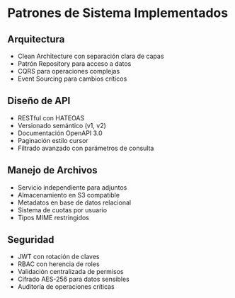 # Patrones de Sistema Implementados

## Arquitectura

- Clean Architecture con separación clara de capas
- Patrón Repository para acceso a datos
- CQRS para operaciones complejas
- Event Sourcing para cambios críticos

## Diseño de API

- RESTful con HATEOAS
- Versionado semántico (v1, v2)
- Documentación OpenAPI 3.0
- Paginación estilo cursor
- Filtrado avanzado con parámetros de consulta

## Manejo de Archivos

- Servicio independiente para adjuntos
- Almacenamiento en S3 compatible
- Metadatos en base de datos relacional
- Sistema de cuotas por usuario
- Tipos MIME restringidos

## Seguridad

- JWT con rotación de claves
- RBAC con herencia de roles
- Validación centralizada de permisos
- Cifrado AES-256 para datos sensibles
- Auditoría de operaciones críticas
